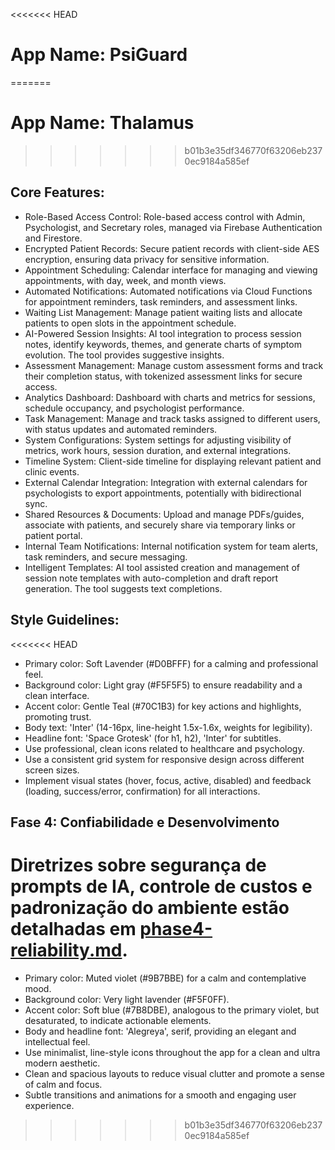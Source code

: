 <<<<<<< HEAD
# **App Name**: PsiGuard
=======
# **App Name**: Thalamus
>>>>>>> b01b3e35df346770f63206eb2370ec9184a585ef

## Core Features:

- Role-Based Access Control: Role-based access control with Admin, Psychologist, and Secretary roles, managed via Firebase Authentication and Firestore.
- Encrypted Patient Records: Secure patient records with client-side AES encryption, ensuring data privacy for sensitive information.
- Appointment Scheduling: Calendar interface for managing and viewing appointments, with day, week, and month views.
- Automated Notifications: Automated notifications via Cloud Functions for appointment reminders, task reminders, and assessment links.
- Waiting List Management: Manage patient waiting lists and allocate patients to open slots in the appointment schedule.
- AI-Powered Session Insights: AI tool integration to process session notes, identify keywords, themes, and generate charts of symptom evolution. The tool provides suggestive insights.
- Assessment Management: Manage custom assessment forms and track their completion status, with tokenized assessment links for secure access.
- Analytics Dashboard: Dashboard with charts and metrics for sessions, schedule occupancy, and psychologist performance.
- Task Management: Manage and track tasks assigned to different users, with status updates and automated reminders.
- System Configurations: System settings for adjusting visibility of metrics, work hours, session duration, and external integrations.
- Timeline System: Client-side timeline for displaying relevant patient and clinic events.
- External Calendar Integration: Integration with external calendars for psychologists to export appointments, potentially with bidirectional sync.
- Shared Resources & Documents: Upload and manage PDFs/guides, associate with patients, and securely share via temporary links or patient portal.
- Internal Team Notifications: Internal notification system for team alerts, task reminders, and secure messaging.
- Intelligent Templates: AI tool assisted creation and management of session note templates with auto-completion and draft report generation. The tool suggests text completions.

## Style Guidelines:

<<<<<<< HEAD
- Primary color: Soft Lavender (#D0BFFF) for a calming and professional feel.
- Background color: Light gray (#F5F5F5) to ensure readability and a clean interface.
- Accent color: Gentle Teal (#70C1B3) for key actions and highlights, promoting trust.
- Body text: 'Inter' (14-16px, line-height 1.5x-1.6x, weights for legibility).
- Headline font: 'Space Grotesk' (for h1, h2), 'Inter' for subtitles.
- Use professional, clean icons related to healthcare and psychology.
- Use a consistent grid system for responsive design across different screen sizes.
- Implement visual states (hover, focus, active, disabled) and feedback (loading, success/error, confirmation) for all interactions.

## Fase 4: Confiabilidade e Desenvolvimento

Diretrizes sobre segurança de prompts de IA, controle de custos e padronização do ambiente estão detalhadas em [phase4-reliability.md](./phase4-reliability.md).
=======
- Primary color: Muted violet (#9B7BBE) for a calm and contemplative mood.
- Background color: Very light lavender (#F5F0FF).
- Accent color: Soft blue (#7B8DBE), analogous to the primary violet, but desaturated, to indicate actionable elements.
- Body and headline font: 'Alegreya', serif, providing an elegant and intellectual feel.
- Use minimalist, line-style icons throughout the app for a clean and ultra modern aesthetic.
- Clean and spacious layouts to reduce visual clutter and promote a sense of calm and focus.
- Subtle transitions and animations for a smooth and engaging user experience.
>>>>>>> b01b3e35df346770f63206eb2370ec9184a585ef
